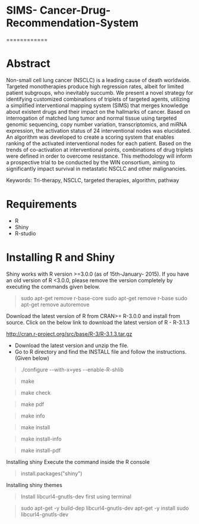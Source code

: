 # SIMS- Cancer-Drug-Recommendation-System
 ============

# Abstract

Non-small cell lung cancer (NSCLC) is a leading cause of death worldwide. Targeted monotherapies produce high regression rates, albeit for limited patient subgroups, who inevitably succumb. We present a novel strategy for identifying customized combinations of triplets of targeted agents, utilizing a simplified interventional mapping system (SIMS) that merges knowledge about existent drugs and their impact on the hallmarks of cancer. Based on interrogation of matched lung tumor and normal tissue using targeted genomic sequencing, copy number variation, transcriptomics, and miRNA expression, the activation status of 24 interventional nodes was elucidated. An algorithm was developed to create a scoring system that enables ranking of the activated interventional nodes for each patient. Based on the trends of co-activation at interventional points, combinations of drug triplets were defined in order to overcome resistance. This methodology will inform a prospective trial to be conducted by the WIN consortium, aiming to significantly impact survival in metastatic NSCLC and other malignancies.

Keywords: Tri-therapy, NSCLC, targeted therapies, algorithm, pathway

# Requirements
 * R
 * Shiny
 * R-studio

# Installing R and Shiny

Shiny works with R version >=3.0.0 (as of 15th-January- 2015). If you have an old version of R <3.0.0, please remove the version completely by executing the commands given below.

> sudo apt-get remove r-base-core
> sudo apt-get remove r-base sudo apt-get remove autoremove

Download the latest version of R from CRAN​>= R-3.0.0 and install from source. Click on the below link to download the latest version of R - R-3.1.3

http://cran.r-project.org/src/base/R-3/R-3.1.3.tar.gz

- Download the latest version and unzip the file.
- Go to R directory and find the INSTALL file and follow the instructions. (Given below)

> ./configure --with-x=yes --enable-R-shlib

> make

> make check

> make pdf

> make info

> make install

> make install-info

> make install-pdf

Installing shiny
Execute the command inside the R console

> install.packages("shiny")

Installing shiny themes
> Install libcurl4-gnutls-dev first using terminal

> sudo apt-get -y build-dep libcurl4-gnutls-dev apt-get -y install
> sudo libcurl4-gnutls-dev

